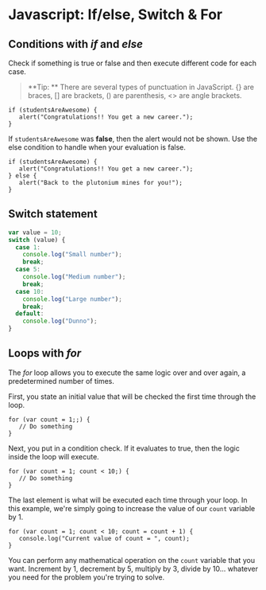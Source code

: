 # Javascript: If/else, Switch & For

## Conditions with *if* and *else*

Check if something is true or false and then execute different code for each case.

> **Tip: ** There are several types of punctuation in JavaScript. {} are braces, [] are brackets, () are parenthesis, <> are angle brackets.

```
if (studentsAreAwesome) {
   alert("Congratulations!! You get a new career.");
}
```

If `studentsAreAwesome` was **false**, then the alert would not be shown. Use the else condition to handle when your evaluation is false.

```
if (studentsAreAwesome) {
   alert("Congratulations!! You get a new career.");
} else {
   alert("Back to the plutonium mines for you!");
}
```

## Switch statement

```js
var value = 10;
switch (value) {
  case 1:
    console.log("Small number");
    break;
  case 5:
    console.log("Medium number");
    break;
  case 10:
    console.log("Large number");
    break;
  default:
    console.log("Dunno");
}
```

## Loops with *for*

The *for* loop allows you to execute the same logic over and over again, a predetermined number of times.

First, you state an initial value that will be checked the first time through the loop.

```
for (var count = 1;;) {
   // Do something
}
```
Next, you put in a condition check. If it evaluates to true, then the logic inside the loop will execute.
```
for (var count = 1; count < 10;) {
   // Do something
}
```
The last element is what will be executed each time through your loop. In this example, we're simply going to increase the value of our `count` variable by 1.
```
for (var count = 1; count < 10; count = count + 1) {
   console.log("Current value of count = ", count);
}
```

You can perform any mathematical operation on the `count` variable that you want. Increment by 1, decrement by 5, multiply by 3, divide by 10... whatever you need for the problem you're trying to solve.

